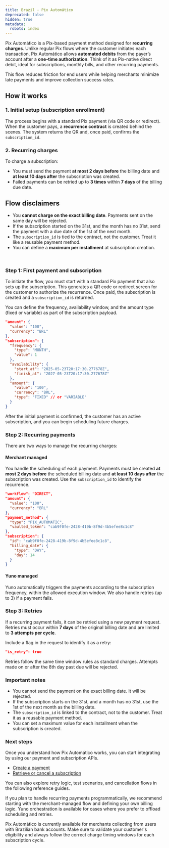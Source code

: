 ```yaml
---
title: Brazil - Pix Automático
deprecated: false
hidden: true
metadata:
  robots: index
---
```

Pix Automático is a Pix-based payment method designed for **recurring charges**. Unlike regular Pix flows where the customer initiates each transaction, Pix Automático allows **automated debits** from the payer’s account after a **one-time authorization**. Think of it as Pix-native direct debit, ideal for subscriptions, monthly bills, and other recurring payments.

This flow reduces friction for end users while helping merchants minimize late payments and improve collection success rates.

## How it works

### 1. Initial setup (subscription enrollment)

The process begins with a standard Pix payment (via QR code or redirect). When the customer pays, a **recurrence contract** is created behind the scenes. The system returns the QR and, once paid, confirms the `subscription_id`.

### 2. Recurring charges

To charge a subscription:

* You must send the payment **at most 2 days before** the billing date and **at least 10 days after** the subscription was created.
* Failed payments can be retried up to **3 times** within **7 days** of the billing due date.

## Flow disclaimers

* You **cannot charge on the exact billing date**. Payments sent on the same day will be rejected.
* If the subscription started on the 31st, and the month has no 31st, send the payment with a due date of the 1st of the next month.
* The `subscription_id` is tied to the contract, not the customer. Treat it like a reusable payment method.
* You can define a **maximum per installment** at subscription creation.

<br />

### Step 1: First payment and subscription

To initiate the flow, you must start with a standard Pix payment that also sets up the subscription. This generates a QR code or redirect screen for the customer to authorize the recurrence. Once paid, the subscription is created and a `subscription_id` is returned.

You can define the frequency, availability window, and the amount type (fixed or variable) as part of the subscription payload.

```json
"amount": {
  "value": "100",
  "currency": "BRL"
},
"subscription": {
  "frequency": {
    "type": "MONTH",
    "value": 1
  },
  "availability": {
    "start_at": "2025-05-23T20:17:30.277678Z",
    "finish_at": "2027-05-23T20:17:30.277678Z"
  },
  "amount": {
    "value": "100",
    "currency": "BRL",
    "type": "FIXED" // or "VARIABLE"
  }
}
```

After the initial payment is confirmed, the customer has an active subscription, and you can begin scheduling future charges.

### Step 2: Recurring payments

There are two ways to manage the recurring charges:

#### Merchant managed

You handle the scheduling of each payment. Payments must be created **at most 2 days before** the scheduled billing date and **at least 10 days after** the subscription was created. Use the `subscription_id` to identify the recurrence.

```json
"workflow": "DIRECT",
"amount": {
  "value": "100",
  "currency": "BRL"
},
"payment_method": {
  "type": "PIX_AUTOMATIC",
  "vaulted_token": "cab9f0fe-2428-419b-8f9d-4b5efee8c1c8"
},
"subscription": {
  "id": "cab9f0fe-2428-419b-8f9d-4b5efee8c1c8",
  "billing_date": {
    "type": "DAY",
    "day": 14
  }
}
```

#### Yuno managed

Yuno automatically triggers the payments according to the subscription frequency, within the allowed execution window. We also handle retries (up to 3) if a payment fails.

### Step 3: Retries

If a recurring payment fails, it can be retried using a new payment request. Retries must occur within **7 days** of the original billing date and are limited to **3 attempts per cycle**.

Include a flag in the request to identify it as a retry:

```json
"is_retry": true
```

Retries follow the same time window rules as standard charges. Attempts made on or after the 8th day past due will be rejected.

### Important notes

* You cannot send the payment on the exact billing date. It will be rejected.
* If the subscription starts on the 31st, and a month has no 31st, use the 1st of the next month as the billing date.
* The `subscription_id` is linked to the contract, not to the customer. Treat it as a reusable payment method.
* You can set a maximum value for each installment when the subscription is created.

### Next steps

Once you understand how Pix Automático works, you can start integrating by using our payment and subscription APIs.

* [Create a payment](https://docs.y.uno/reference/create-payment)
* [Retrieve or cancel a subscription](https://docs.y.uno/reference/retrieve-subscription)

You can also explore retry logic, test scenarios, and cancellation flows in the following reference guides.

If you plan to handle recurring payments programmatically, we recommend starting with the merchant-managed flow and defining your own billing logic. Yuno orchestration is available for cases where you prefer to offload scheduling and retries.

Pix Automático is currently available for merchants collecting from users with Brazilian bank accounts. Make sure to validate your customer's eligibility and always follow the correct charge timing windows for each subscription cycle.